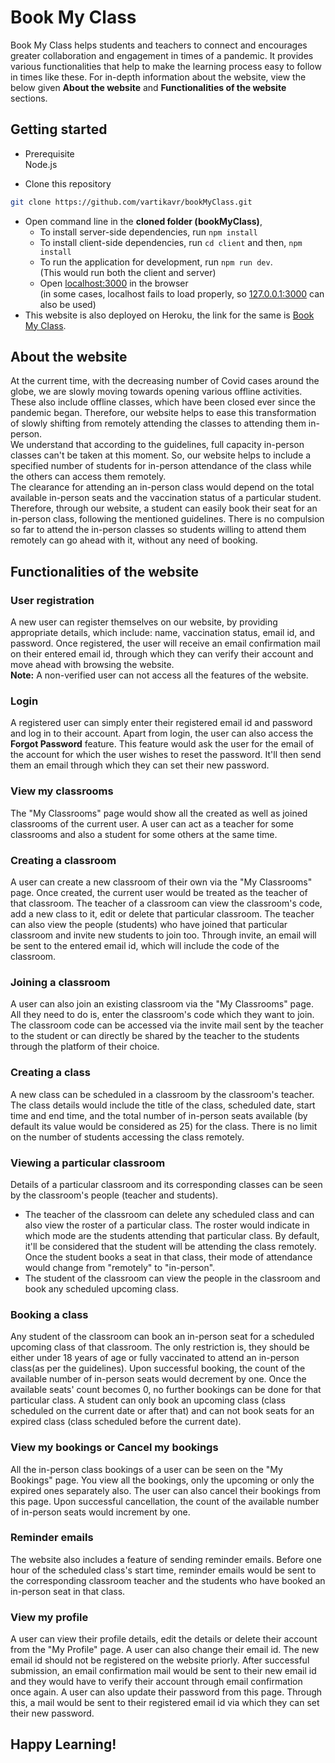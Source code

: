 # Book My Class

Book My Class helps students and teachers to connect and encourages greater collaboration and engagement in times of a pandemic. It provides various functionalities that help to make the learning process easy to follow in times like these. For in-depth information about the website, view the below given <strong>About the website</strong> and <strong>Functionalities of the website</strong> sections.

## Getting started

- Prerequisite <br/>
  Node.js

- Clone this repository <br/>

```bash
git clone https://github.com/vartikavr/bookMyClass.git
```

- Open command line in the <strong>cloned folder (bookMyClass)</strong>,
  - To install server-side dependencies, run `npm install`
  - To install client-side dependencies, run
    `cd client` and then, `npm install`
  - To run the application for development, run `npm run dev`. <br/>
    (This would run both the client and server)
  - Open [localhost:3000](http://localhost:3000/) in the browser <br/>
    (in some cases, localhost fails to load properly, so [127.0.0.1:3000](http://127.0.0.1:3000) can also be used)
- This website is also deployed on Heroku, the link for the same is [Book My Class](https://immense-spire-21650.herokuapp.com/).

## About the website

At the current time, with the decreasing number of Covid cases around the globe, we are slowly moving towards opening various offline activities. These also include offline classes, which have been closed ever since the pandemic began. Therefore, our website helps to ease this transformation of slowly shifting from remotely attending the classes to attending them in-person. <br />
We understand that according to the guidelines, full capacity in-person classes can't be taken at this moment. So, our website helps to include a specified number of students for in-person attendance of the class while the others can access them remotely. <br />
The clearance for attending an in-person class would depend on the total available in-person seats and the vaccination status of a particular student. Therefore, through our website, a student can easily book their seat for an in-person class, following the mentioned guidelines. There is no compulsion so far to attend the in-person classes so students willing to attend them remotely can go ahead with it, without any need of booking.

## Functionalities of the website

### User registration

A new user can register themselves on our website, by providing appropriate details, which include: name, vaccination status, email id, and password. Once registered, the user will receive an email confirmation mail on their entered email id, through which they can verify their account and move ahead with browsing the website. <br />
<strong>Note:</strong> A non-verified user can not access all the features of the website.

### Login

A registered user can simply enter their registered email id and password and log in to their account. Apart from login, the user can also access the <strong>Forgot Password</strong> feature. This feature would ask the user for the email of the account for which the user wishes to reset the password. It'll then send them an email through which they can set their new password.

### View my classrooms

The "My Classrooms" page would show all the created as well as joined classrooms of the current user. A user can act as a teacher for some classrooms and also a student for some others at the same time.

### Creating a classroom

A user can create a new classroom of their own via the "My Classrooms" page. Once created, the current user would be treated as the teacher of that classroom. The teacher of a classroom can view the classroom's code, add a new class to it, edit or delete that particular classroom. The teacher can also view the people (students) who have joined that particular classroom and invite new students to join too. Through invite, an email will be sent to the entered email id, which will include the code of the classroom.

### Joining a classroom

A user can also join an existing classroom via the "My Classrooms" page. All they need to do is, enter the classroom's code which they want to join. The classroom code can be accessed via the invite mail sent by the teacher to the student or can directly be shared by the teacher to the students through the platform of their choice.

### Creating a class

A new class can be scheduled in a classroom by the classroom's teacher. The class details would include the title of the class, scheduled date, start time and end time, and the total number of in-person seats available (by default its value would be considered as 25) for the class. There is no limit on the number of students accessing the class remotely.

### Viewing a particular classroom

Details of a particular classroom and its corresponding classes can be seen by the classroom's people (teacher and students).

- The teacher of the classroom can delete any scheduled class and can also view the roster of a particular class. The roster would indicate in which mode are the students attending that particular class. By default, it'll be considered that the student will be attending the class remotely. Once the student books a seat in that class, their mode of attendance would change from "remotely" to "in-person".
- The student of the classroom can view the people in the classroom and book any scheduled upcoming class.

### Booking a class

Any student of the classroom can book an in-person seat for a scheduled upcoming class of that classroom. The only restriction is, they should be either under 18 years of age or fully vaccinated to attend an in-person class(as per the guidelines). Upon successful booking, the count of the available number of in-person seats would decrement by one. Once the available seats' count becomes 0, no further bookings can be done for that particular class. A student can only book an upcoming class (class scheduled on the current date or after that) and can not book seats for an expired class (class scheduled before the current date).

### View my bookings or Cancel my bookings

All the in-person class bookings of a user can be seen on the "My Bookings" page. You view all the bookings, only the upcoming or only the expired ones separately also. The user can also cancel their bookings from this page. Upon successful cancellation, the count of the available number of in-person seats would increment by one.

### Reminder emails

The website also includes a feature of sending reminder emails. Before one hour of the scheduled class's start time, reminder emails would be sent to the corresponding classroom teacher and the students who have booked an in-person seat in that class.

### View my profile

A user can view their profile details, edit the details or delete their account from the "My Profile" page. A user can also change their email id. The new email id should not be registered on the website priorly. After successful submission, an email confirmation mail would be sent to their new email id and they would have to verify their account through email confirmation once again. A user can also update their password from this page. Through this, a mail would be sent to their registered email id via which they can set their new password.
<br/>

## Happy Learning!
